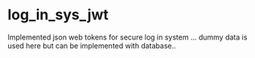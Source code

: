 # log_in_sys_jwt
Implemented json web tokens for secure log in system ...
dummy data is used here but can be implemented with database..
